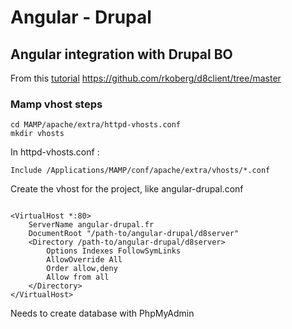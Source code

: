 # Angular - Drupal

## Angular integration with Drupal BO

From this [tutorial](http://www.koberg.com/2014/06/08/headless-drupal-8-and-angularjs-theme-separation-of-concerns/)
https://github.com/rkoberg/d8client/tree/master


### Mamp vhost steps


```shell
cd MAMP/apache/extra/httpd-vhosts.conf
mkdir vhosts
```
In httpd-vhosts.conf :
```shell
Include /Applications/MAMP/conf/apache/extra/vhosts/*.conf
```

Create the vhost for the project, like angular-drupal.conf
```shell

<VirtualHost *:80>
    ServerName angular-drupal.fr
    DocumentRoot "/path-to/angular-drupal/d8server"
    <Directory /path-to/angular-drupal/d8server>
    	Options Indexes FollowSymLinks
        AllowOverride All
        Order allow,deny
        Allow from all
    </Directory>
</VirtualHost>

```
Needs to create database with PhpMyAdmin
